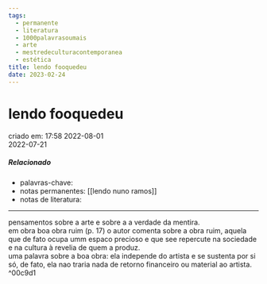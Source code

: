 ```yaml
---
tags:
  - permanente
  - literatura
  - 1000palavrasoumais
  - arte
  - mestredeculturacontemporanea
  - estética
title: lendo fooquedeu
date: 2023-02-24
---
```


# lendo fooquedeu

criado em: 17:58 2022-08-01  
2022-07-21

##### Relacionado

- palavras-chave:
- notas permanentes: [[lendo nuno ramos]]
- notas de literatura: 

---

pensamentos sobre a arte e sobre a a verdade da mentira.  
em obra boa obra ruim (p. 17) o autor comenta sobre a obra ruim, aquela que de fato ocupa umm espaco precioso e que see repercute na sociedade e na cultura à revelia de quem a produz.  
uma palavra sobre a boa obra: ela independe do artista e se sustenta por si só, de fato, ela nao traria nada de retorno financeiro ou material ao artista. ^00c9d1
